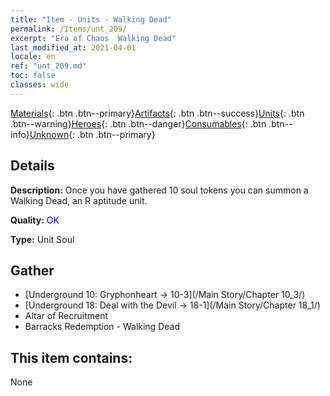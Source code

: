 ```yaml
---
title: "Item - Units - Walking Dead"
permalink: /Items/unt_209/
excerpt: "Era of Chaos  Walking Dead"
last_modified_at: 2021-04-01
locale: en
ref: "unt_209.md"
toc: false
classes: wide
---
```

 [Materials](/Items/){: .btn .btn--primary}[Artifacts](/Items/Artifacts/){: .btn .btn--success}[Units](/Items/Units/){: .btn .btn--warning}[Heroes](/Items/Heroes/){: .btn .btn--danger}[Consumables](/Items/Consumables/){: .btn .btn--info}[Unknown](/Items/Unknown/){: .btn .btn--primary}

## Details
 **Description:** Once you have gathered 10 soul tokens you can summon a Walking Dead, an R aptitude unit.

 **Quality:** <span style="color: #0000CD">OK</span>

 **Type:** Unit Soul

## Gather

*    [Underground 10: Gryphonheart -> 10-3](/Main Story/Chapter 10_3/) 
*    [Underground 18: Deal with the Devil -> 18-1](/Main Story/Chapter 18_1/) 
*    Altar of Recruitment 
*    Barracks Redemption - Walking Dead 

## This item contains:

  None

